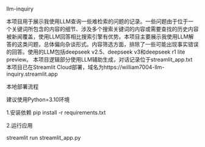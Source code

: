 llm-inquiry

本项目用于展示我使用LLM查询一些难检索的问题的记录。一些问题由于位于一个关键词所包含的内容的细节、涉及多个搜索关键词的内容或需要查找的历史内容被新闻覆盖，使用LLM回答相比搜索引擎有优势。本项目主要展示我使用LLM解答的这类问题，总体偏向杂谈形式。内容筛选方面，排除了一些可能出现事实错误的回答。使用的LLM包括deepseek v2.5、deepseek v3和deepseek r1 lite preview。
本项目逻辑部分使用LLM辅助生成，对话记录位于streamlit_app.txt
本项目已在Streamlit Cloud部署，域名为https://william7004-llm-inquiry.streamlit.app

本地部署流程

建议使用Python=3.10环境

1.安装依赖
pip install -r requirements.txt

2.运行应用

streamlit run streamlit_app.py